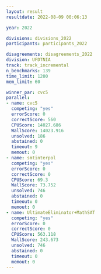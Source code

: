 ```yaml
---
layout: result
resultdate: 2022-08-09 00:06:13

year: 2022

divisions: divisions_2022
participants: participants_2022

disagreements: disagreements_2022
division: UFDTNIA
track: track_incremental
n_benchmarks: 139
time_limit: 1200
mem_limit: 60

winner_par: cvc5
parallel:
- name: cvc5
  competing: "yes"
  errorScore: 0
  correctScore: 560
  CPUScore: 14027.686
  WallScore: 14023.916
  unsolved: 186
  abstained: 0
  timeout: 9
  memout: 0
- name: smtinterpol
  competing: "yes"
  errorScore: 0
  correctScore: 0
  CPUScore: 69.3
  WallScore: 73.752
  unsolved: 746
  abstained: 0
  timeout: 0
  memout: 0
- name: UltimateEliminator+MathSAT
  competing: "yes"
  errorScore: 0
  correctScore: 0
  CPUScore: 563.118
  WallScore: 243.673
  unsolved: 746
  abstained: 0
  timeout: 0
  memout: 0
---
```

